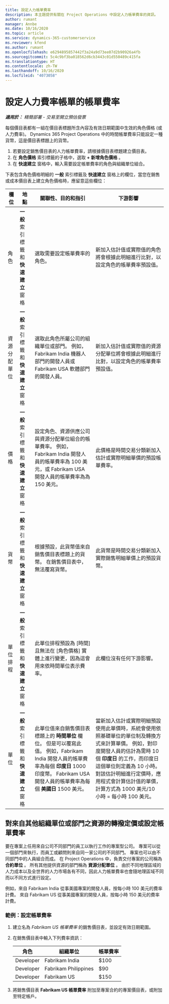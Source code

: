 ```yaml
---
title: 設定人力帳單費率
description: 本主題提供有關在 Project Operations 中設定人力帳單費率的資訊。
author: rumant
manager: Annbe
ms.date: 10/16/2020
ms.topic: article
ms.service: dynamics-365-customerservice
ms.reviewer: kfend
ms.author: rumant
ms.openlocfilehash: e6294895857442f3a24a9d73ee07d2b90926a4fb
ms.sourcegitcommit: 5c4c9bf3ba018562d6cb3443c01d550489c415fa
ms.translationtype: HT
ms.contentlocale: zh-TW
ms.lasthandoff: 10/16/2020
ms.locfileid: "4073058"
---
```

# <a name="setting-up-bill-rates-for-labor-rate-billing"></a>設定人力費率帳單的帳單費率 

_**適用於：** 精簡部署 - 交易至開立預估發票_

每個價目表都有一組在價目表標題所含內容及有效日期範圍中生效的角色價格 (或人力費率)。 Dynamics 365 Project Operations 中的時間帳單費率只能設定一種貨幣，這是價目表標題上的貨幣。

1. 若要設定銷售價目表的人力帳單費率，請根據價目表標題建立價目表。 
2. 在 **角色價格** 索引標籤的子格中，選取 **+ 新增角色價格** 。 
3. 在 **快速建立** 窗格中，輸入需要設定帳單費率的角色與組織單位組合。

  下表包含角色價格明細的 **一般** 索引標籤及 **快速建立** 窗格上的欄位，當您在銷售或成本價目表上建立角色價格時，應留意這些欄位：

  | 欄位 | 地點 | 關聯性、目的和指引 | 下游影響 |
  | --- | --- | --- | --- |
  | 角色 | **一般** 索引標籤和 **快速建立** 窗格 | 選取需要設定帳單費率的角色。 | 新加入估計值或實際值的角色將會根據此明細進行比對，以設定角色的帳單費率預設值。 |
  | 資源分配單位 | **一般** 索引標籤和 **快速建立** 窗格 | 選取此角色所屬公司的組織單位或部門。 例如，Fabrikam India 機器人部門的開發人員或 Fabrikam USA 軟體部門的開發人員。 | 新加入估計值或實際值的資源分配單位將會根據此明細進行比對，以設定角色的帳單費率預設值。 |
  | 價格 | **一般** 索引標籤和 **快速建立** 窗格 | 設定角色、資源供應公司與資源分配單位組合的帳單費率。 例如，Fabrikam India 開發人員的帳單費率為 100 美元，或 Fabrikam USA 開發人員的帳單費率為為 150 美元。 | 此價格是時間交易分類新加入估計或實際明細單價的預設帳單費率。 |
  | 貨幣 | **一般** 索引標籤和 **快速建立** 窗格| 根據預設，此貨幣值來自銷售價目表標題上的貨幣。 在銷售價目表中，無法覆寫貨幣。 | 此貨幣是時間交易分類新加入實際銷售明細單價上的預設貨幣。 |
  | 單位排程 | **一般** 索引標籤和 **快速建立** 窗格 | 此單位排程預設為 [時間] 且無法在 [角色價格] 實體上進行變更，因為這會用來依時間單位表示費率。 | 此欄位沒有任何下游影響。 |
  | 單位 | **一般** 索引標籤和 **快速建立** 窗格 | 此單位值來自銷售價目表標題上的 **時間單位** 欄位。 但是可以覆寫此值。 例如，Fabrikam India 開發人員的帳單費率為每個 **印度日** 1000 印度幣。 Fabrikam USA 開發人員的帳單費率為每個 **美國日** 1500 美元。 | 當新加入估計或實際明細預設使用此單價時，系統會使用依照基礎單位的單位制及轉換方式來計算單價。 例如，對印度開發人員的估計為需時 10 個 **印度日** 的工作，而印度日這個單位則定義為 10 小時。 對該估計明細進行定價時，應用程式會計算估計值的單價，計算方式為 1000 美元/10 小時 = 每小時 100 美元。 |


## <a name="transfer-pricing-or-set-up-bill-rates-for-resources-from-other-organizational-units-or-divisions"></a>對來自其他組織單位或部門之資源的轉撥定價或設定帳單費率 

要在專案上任用來自公司不同部門的員工以執行工作的專案型公司。 專案可以從一個部門來執行，而員工或顧問則來自同一家公司的不同部門。 專案也可以由不同部門中的人員組合而成。 在 Project Operations 中，負責交付專案的公司稱為 **合約單位** 。 所有其他提供資源的部門稱為 **資源分配單位** 。 由於不同地理區域的人力成本以及全世界的人力市場各有不同，因此人力帳單費率也會隨地理區域不同而以不同方式進行設定。

例如，來自 Fabrikam India 從事美國專案的開發人員，按每小時 100 美元的費率計費。 來自 Fabrikam US 從事美國專案的開發人員，按每小時 150 美元的費率計費。

### <a name="example-set-up-a-bill-rate"></a>範例：設定帳單費率

1. 建立名為 *Fabrikam US 帳單費率* 的銷售價目表，並設定有效日期範圍。
2. 在銷售價目表中輸入下列費率資訊：

    | 角色 | 組織單位 | 帳單費率 |
    | --- | --- | --- |
    | Developer | Fabrikam India | $100 |
    | Developer | Fabrikam Philippines | $90 |
    | Developer | Fabrikam US | $150 |

3. 將銷售價目表 **Fabrikam US 帳單費率** 附加至專案合約的專案價目表，或附加至特定帳戶。
